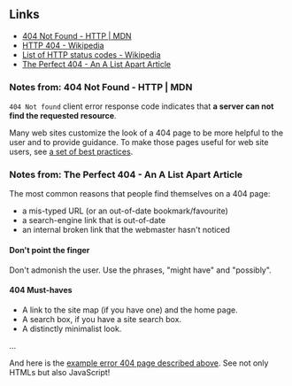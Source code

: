 ## Links
- [404 Not Found - HTTP | MDN](https://developer.mozilla.org/ko/docs/Web/HTTP/Status/404)
- [HTTP 404 - Wikipedia](https://en.wikipedia.org/wiki/HTTP_404)
- [List of HTTP status codes - Wikipedia](https://en.wikipedia.org/wiki/List_of_HTTP_status_codes)
- [The Perfect 404 - An A List Apart Article](http://alistapart.com/article/perfect404)

### Notes from: 404 Not Found - HTTP | MDN

`404 Not found` client error response code indicates that **a server can not find the requested resource**.

Many web sites customize the look of a 404 page to be more helpful to the user and to provide guidance. To make those pages useful for web site users, see [a set of best practices](http://alistapart.com/article/perfect404).

### Notes from: The Perfect 404 - An A List Apart Article

The most common reasons that people find themselves on a 404 page:

- a mis-typed URL (or an out-of-date bookmark/favourite)
- a search-engine link that is out-of-date
- an internal broken link that the webmaster hasn't noticed

#### Don't point the finger

Don't admonish the user. Use the phrases, "might have" and "possibly".

#### 404 Must-haves

- A link to the site map (if you have one) and the home page.
- A search box, if you have a site search box.
- A distinctly minimalist look.

...

And here is the [example error 404 page described above](http://alistapart.com/d/perfect404/error.htm). See not only HTMLs but also JavaScript!
